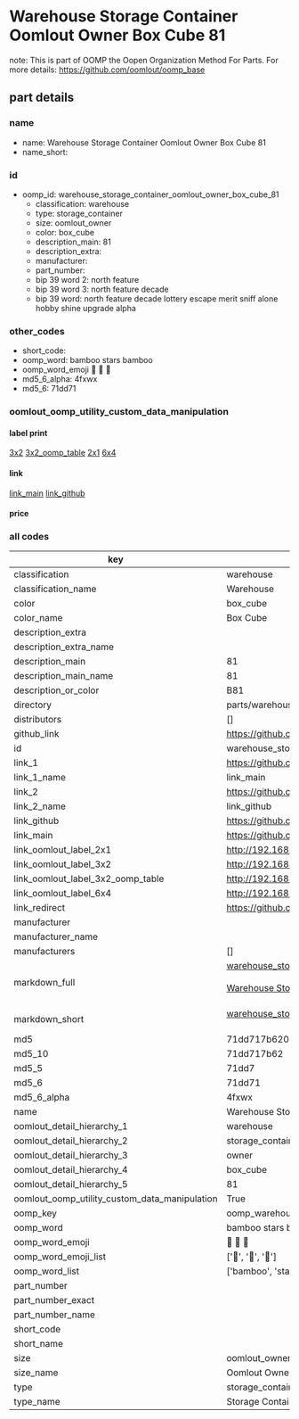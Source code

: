 # Warehouse Storage Container Oomlout Owner Box Cube 81  

note: This is part of OOMP the Oopen Organization Method For Parts. For more details: https://github.com/oomlout/oomp_base

##  part details
  







### name
* name: Warehouse Storage Container Oomlout Owner Box Cube 81
* name_short: 
### id
* oomp_id: warehouse_storage_container_oomlout_owner_box_cube_81
  * classification: warehouse
  * type: storage_container
  * size: oomlout_owner
  * color: box_cube
  * description_main: 81
  * description_extra: 
  * manufacturer: 
  * part_number: 
  * bip 39 word 2: north feature
  * bip 39 word 3: north feature decade
  * bip 39 word: north feature decade lottery escape merit sniff alone hobby shine upgrade alpha

### other_codes
* short_code: 
* oomp_word: bamboo stars bamboo
* oomp_word_emoji :bamboo: :stars: :bamboo:
* md5_6_alpha: 4fxwx
* md5_6: 71dd71






### oomlout_oomp_utility_custom_data_manipulation
#### label print
[3x2](http://192.168.1.245:1112/?label=oomp%204fxwx)
[3x2_oomp_table](http://192.168.1.108:1112/?label=oomp%204fxwx)
[2x1](http://192.168.1.242:1112/?label=oomp%204fxwx)
[6x4](http://192.168.1.55:1112/?label=oomp%204fxwx)    

#### link

[link_main](https://github.com/oomlout/oomlout_oomp_version_1_messy/tree/main/parts/warehouse_storage_container_oomlout_owner_box_cube_81) [link_github](https://github.com/oomlout/oomlout_oomp_version_1_messy/tree/main/parts/warehouse_storage_container_oomlout_owner_box_cube_81)                             

#### price







### all codes 
| key | value |  
| --- | --- |  
| classification | warehouse |  
| classification_name | Warehouse |  
| color | box_cube |  
| color_name | Box Cube |  
| description_extra |  |  
| description_extra_name |  |  
| description_main | 81 |  
| description_main_name | 81 |  
| description_or_color | B81 |  
| directory | parts/warehouse_storage_container_oomlout_owner_box_cube_81 |  
| distributors | [] |  
| github_link | https://github.com/oomlout/oomlout_oomp_part_src/tree/main/parts/warehouse_storage_container_oomlout_owner_box_cube_81 |  
| id | warehouse_storage_container_oomlout_owner_box_cube_81 |  
| link_1 | https://github.com/oomlout/oomlout_oomp_version_1_messy/tree/main/parts/warehouse_storage_container_oomlout_owner_box_cube_81 |  
| link_1_name | link_main |  
| link_2 | https://github.com/oomlout/oomlout_oomp_version_1_messy/tree/main/parts/warehouse_storage_container_oomlout_owner_box_cube_81 |  
| link_2_name | link_github |  
| link_github | https://github.com/oomlout/oomlout_oomp_version_1_messy/tree/main/parts/warehouse_storage_container_oomlout_owner_box_cube_81 |  
| link_main | https://github.com/oomlout/oomlout_oomp_version_1_messy/tree/main/parts/warehouse_storage_container_oomlout_owner_box_cube_81 |  
| link_oomlout_label_2x1 | http://192.168.1.242:1112/?label=oomp%204fxwx |  
| link_oomlout_label_3x2 | http://192.168.1.245:1112/?label=oomp%204fxwx |  
| link_oomlout_label_3x2_oomp_table | http://192.168.1.108:1112/?label=oomp%204fxwx |  
| link_oomlout_label_6x4 | http://192.168.1.55:1112/?label=oomp%204fxwx |  
| link_redirect | https://github.com/oomlout/oomlout_oomp_version_1_messy/tree/main/parts/warehouse_storage_container_oomlout_owner_box_cube_81 |  
| manufacturer |  |  
| manufacturer_name |  |  
| manufacturers | [] |  
| markdown_full | [warehouse_storage_container_oomlout_owner_box_cube_81](none)<br>[](none)<br>[Warehouse Storage Container Oomlout Owner Box Cube 81](none)<br><br> |  
| markdown_short | [warehouse_storage_container_oomlout_owner_box_cube_81](none)<br><br> |  
| md5 | 71dd717b6206f9ae2e26884071150cb2 |  
| md5_10 | 71dd717b62 |  
| md5_5 | 71dd7 |  
| md5_6 | 71dd71 |  
| md5_6_alpha | 4fxwx |  
| name | Warehouse Storage Container Oomlout Owner Box Cube 81 |  
| oomlout_detail_hierarchy_1 | warehouse |  
| oomlout_detail_hierarchy_2 | storage_container |  
| oomlout_detail_hierarchy_3 | owner |  
| oomlout_detail_hierarchy_4 | box_cube |  
| oomlout_detail_hierarchy_5 | 81 |  
| oomlout_oomp_utility_custom_data_manipulation | True |  
| oomp_key | oomp_warehouse_storage_container_oomlout_owner_box_cube_81 |  
| oomp_word | bamboo stars bamboo |  
| oomp_word_emoji | :bamboo: :stars: :bamboo: |  
| oomp_word_emoji_list | [':bamboo:', ':stars:', ':bamboo:'] |  
| oomp_word_list | ['bamboo', 'stars', 'bamboo'] |  
| part_number |  |  
| part_number_exact |  |  
| part_number_name |  |  
| short_code |  |  
| short_name |  |  
| size | oomlout_owner |  
| size_name | Oomlout Owner |  
| type | storage_container |  
| type_name | Storage Container |  
